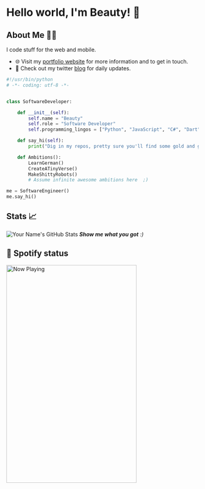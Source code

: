 # Hello world, I'm Beauty! 👋

## About Me 🙋‍♂️
I code stuff for the web and mobile.

- 🌐 Visit my [portfolio website](https://beauty-tatenda.netlify.app/) for more information and to get in touch.
- 👋 Check out my twitter [blog](https://x.com/tatendaTheCoder?s=09) for daily updates.


```python
#!/usr/bin/python
# -*- coding: utf-8 -*-


class SoftwareDeveloper:

    def __init__(self):
        self.name = "Beauty"
        self.role = "Software Developer"
        self.programming_lingos = ["Python", "JavaScript", "C#", "Dart", "PHP"]

    def say_hi(self):
        print("Dig in my repos, pretty sure you'll find some gold and get rich")

	def Ambitions():
		LearnGerman()
		CreateATinyVerse()
		MakeShittyRobots()
		# Assume infinite awesome ambitions here  ;)

me = SoftwareEngineer()
me.say_hi()
```

## Stats 📈
![Your Name's GitHub Stats](https://github-readme-stats.vercel.app/api?username=beautytasara27&show_icons=true&theme=dark)
<em><b>Show me what you got</b> :)</em>

## 🎵 Spotify status

<a href="https://jvillegasd-spotify.vercel.app/api/song/?opened">
  <img src="https://The_beauty_within-spotify.vercel.app/api/song" width="341" height="571" alt="Now Playing">
</a>
